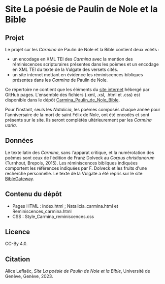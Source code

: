 # Site La poésie de Paulin de Nole et la Bible

## Projet
Le projet sur les _Carmina_ de Paulin de Nole et la Bible contient deux volets :
- un encodage en XML TEI des _Carmina_ avec la mention des réminiscences scripturaires présentes dans les poèmes et un encodage en XML TEI du texte de la Vulgate des versets cités.
- un site internet mettant en évidence les réminiscences bibliques présentes dans les _Carmina_ de Paulin de Nole.

Ce répertoire ne contient que les éléments du [site internet](https://lapin-blanc30.github.io/) hébergé par GitHub pages. L'ensemble des fichiers (.xml, .xsl, .html et .css) est disponible dans le dépôt [Carmina_Paulin_de_Nole_Bible]( https://github.com/Lapin-blanc30/Carmina_Paulin_de_Nole_Bible).

Pour l'instant, seuls les _Natalicia_, les poèmes composés chaque année pour l'anniversaire de la mort de saint Félix de Nole, ont été encodés et sont présents sur le site. Ils seront complétés ultérieurement par les _Carmina uaria_.

## Données
Le texte latin des _Carmina_, sans l'apparat critique, et la numérotation des poèmes sont ceux de l'édition de Franz Dolveck au _Corpus christianorum_ (Turnhout, Brepols, 2015). Les réminiscences bibliques indiquées comportent les références indiquées par F. Dolveck et les fruits d'une recherche personnelle. Le texte de la Vulgate a été repris sur le site [BibleGateway](https://www.biblegateway.com/versions/Biblia-Sacra-Vulgata-VULGATE/#booklist).

## Contenu du dépôt
* Pages HTML : index.html ; Natalicia_carmina.html et Reminiscences_carmina.html
* CSS : Style_Carmina_reminiscences.css

## Licence
CC-By 4.0.

## Citation
Alice Leflaëc, _Site La poésie de Paulin de Nole et la Bible_, Université de Genève, Genève, 2023.

